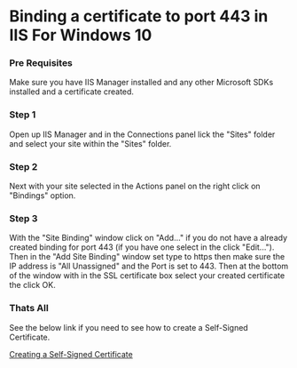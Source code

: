 # Binding a certificate to port 443 in IIS For Windows 10

### Pre Requisites
Make sure you have IIS Manager installed and any other Microsoft SDKs installed and a certificate created.

### Step 1
Open up IIS Manager and in the Connections panel lick the "Sites" folder and select your site within the "Sites" folder. 

### Step 2
Next with your site selected in the Actions panel on the right click on "Bindings" option.

### Step 3
With the "Site Binding" window click on "Add..." if you do not have a already created binding for port 443 (if you have one select in the click "Edit..."). Then in the "Add Site Binding" window set type to https then make sure the IP address is "All Unassigned" and the Port is set to 443. Then at the bottom of the window with in the SSL certificate box select your created certificate the click OK.

### Thats All
See the below link if you need to see how to create a Self-Signed Certificate.

[Creating a Self-Signed Certificate](https://github.com/Jacksmitch/TechnicalTaskLog/blob/main/Techdocs/SelfSignedCertificateISS.md)
